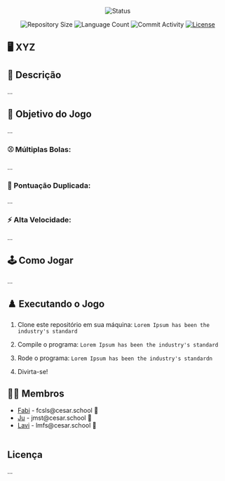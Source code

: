 <p align="center">
  <img
    src="https://img.shields.io/badge/Status-Em%20desenvolvimento-green?style=flat-square"
    alt="Status"
  />
</p>

<p align="center">
  <img
    src="https://img.shields.io/github/repo-size/Sofia-Saraiva/Semester3-CESAR-School?style=flat"
    alt="Repository Size"
  />
  <img
    src="https://img.shields.io/github/languages/count/Sofia-Saraiva/Semester3-CESAR-School?style=flat&logo=python"
    alt="Language Count"
  />
  <img
    src="https://img.shields.io/github/commit-activity/t/Sofia-Saraiva/Semester3-CESAR-School?style=flat&logo=github"
    alt="Commit Activity"
  />
  <a href="LICENSE.md"
    ><img
      src="https://img.shields.io/github/license/Sofia-Saraiva/Semester3-CESAR-School"
      alt="License"
  /></a>
</p>

## 🖥️ XYZ

## 📄 Descrição

...

## 🎲 Objetivo do Jogo

...

### ⚾ Múltiplas Bolas:
...

### 👾 Pontuação Duplicada:
...

### ⚡️ Alta Velocidade:
...

## 🕹️ Como Jogar

...

## ♟️ Executando o Jogo

1. Clone este repositório em sua máquina:
   `Lorem Ipsum has been the industry's standard`

3. Compile o programa:
   `Lorem Ipsum has been the industry's standard`

4. Rode o programa:
   `Lorem Ipsum has been the industry's standardn`

5. Divirta-se!

## 👩‍💻 Membros

<ul>
  <li>
    <a href="">Fabi</a> -
    fcsls@cesar.school 📩
  </li>
  <li>
    <a href="">Ju</a> -
    jmst@cesar.school 📩
  </li>
  <li>
    <a href="https://github.com/lavasilva">Lavi</a> -
    lmfs@cesar.school 📩
  </li>
</ul>

<table>

</table>

## Licença

...
